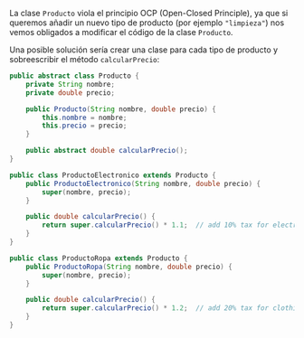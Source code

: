 La clase `Producto` viola el principio OCP (Open-Closed Principle), ya que
si queremos añadir un nuevo tipo de producto (por ejemplo `"limpieza"`) nos
vemos obligados a modificar el código de la clase `Producto`.

Una posible solución sería crear una clase para cada tipo de producto y sobreescribir
el método `calcularPrecio`:

```java
public abstract class Producto {
    private String nombre;
    private double precio;

    public Producto(String nombre, double precio) {
        this.nombre = nombre;
        this.precio = precio;
    }

    public abstract double calcularPrecio();
}

public class ProductoElectronico extends Producto {
    public ProductoElectronico(String nombre, double precio) {
        super(nombre, precio);
    }

    public double calcularPrecio() {
        return super.calcularPrecio() * 1.1;  // add 10% tax for electronics
    }
}

public class ProductoRopa extends Producto {
    public ProductoRopa(String nombre, double precio) {
        super(nombre, precio);
    }

    public double calcularPrecio() {
        return super.calcularPrecio() * 1.2;  // add 20% tax for clothing
    }
}
```
